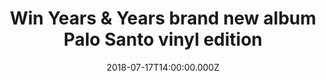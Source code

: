 ---
campaign-uuid: "c-47fafdcc-58a5-425d-9088-b4d33f1e7611"
type: "Competition"
category: "Gifts"
date: "2018-07-17T14:00:00.000Z"
end-date: "2018-08-17T23:59:00.000Z"
disable-form: false
is_promoted: false
has_entry_page: true
title: "Win Years & Years brand new album Palo Santo vinyl edition"
competition-description: "<p>Years & Years release their highly anticipated second\
  \ album Palo Santo and thanks to NME AAA it could be yours! If you’re one of the\
  \ biggest fans of the amazing British pop bad Years and Years… you know what to\
  \ do!</p>\n"
hero-header: "Win Years & Years brand new album Palo Santo vinyl edition"
terms-confirmation: "N/A"
banner-img: "https://assets.expresslyapp.com/asset-7c0da783-db89-4160-9278-eddbf50239e0.jpg"
logo-left-href: "aaa.nme.com"
logo-left-image: "https://assets.expresslyapp.com/asset-114d6e35-7ebb-4f6e-b5c9-8fe510d466e2.jpg"
logo-left-title: "nme aaa"
bg-image-hero: "https://assets.expresslyapp.com/asset-622265d2-ce56-4245-865a-d073cdd46cc1.jpg"
bg-image-first: "https://assets.expresslyapp.com/asset-e68680b7-2870-42b3-b66d-f2b95f8bb7f6.jpg"
section1-content: "<p>On Palo Santo, Years & Years impact on pop feels truly tribal,\
  \ one in which the minority is always the majority, and everyone is welcome. Part\
  \ full-blooded, escapist fantasia and part social comment, for Years and Years this\
  \ is about outlier pop as futurism once more, offering solutions when the wider\
  \ world is transforming beyond recognition.</p>\n<p>With Olly drawing as much inspiration\
  \ from cult sci-fi as the multi-sensory pop of Prince, Bowie or Gaga, in Palo Santo\
  \ Years and Years have created the perfect space in which to tell their most intimate,\
  \ personal stories; on identity, sexuality, performance, and ultimately, what it\
  \ means to be human.</p>\n<p>Enter the form below for a chance to win Years & Years\
  \ brand new album Palo Santo vinyl edition and get ready to get stuck into their\
  \ new hits!</p>\n"
entry-title: "Win Years & Years brand new album Palo Santo vinyl edition"
entry-content: "<p>Enter the draw to win Years &amp; Years brand new album Palo Santo\
  \ vinyl edition by completing the form below before 23:59 on 17th of August 2018.</p>\n"
has-winner: false
prize-description: "Years & Years brand new album Palo Santo vinyl edition"
special-conditions: "Multiple entries are allowed up to one every day."
country-restrictions:
- "GB"
---